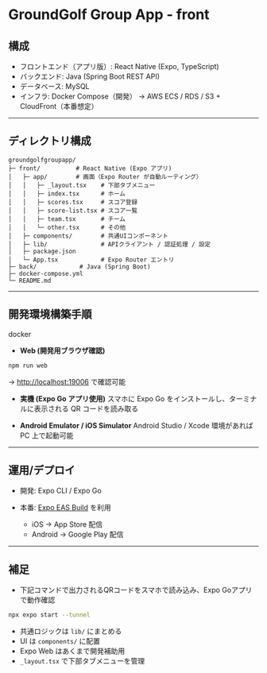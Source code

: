 # GroundGolf Group App - front

## 構成

* フロントエンド（アプリ版）: React Native (Expo, TypeScript)
* バックエンド: Java (Spring Boot REST API)
* データベース: MySQL
* インフラ: Docker Compose（開発） → AWS ECS / RDS / S3 + CloudFront（本番想定）

---

## ディレクトリ構成

```text
groundgolfgroupapp/
├─ front/          # React Native (Expo アプリ)
│   ├─ app/        # 画面（Expo Router が自動ルーティング）
│   │   ├─ _layout.tsx    # 下部タブメニュー
│   │   ├─ index.tsx      # ホーム
│   │   ├─ scores.tsx     # スコア登録
│   │   ├─ score-list.tsx # スコア一覧
│   │   ├─ team.tsx       # チーム
│   │   └─ other.tsx      # その他
│   ├─ components/        # 共通UIコンポーネント
│   ├─ lib/               # APIクライアント / 認証処理 / 設定
│   ├─ package.json
│   └─ App.tsx            # Expo Router エントリ
├─ back/            # Java (Spring Boot)
├─ docker-compose.yml
└─ README.md
```

---

## 開発環境構築手順

docker

* **Web (開発用ブラウザ確認)**

```bash
npm run web
```

→ [http://localhost:19006](http://localhost:19006) で確認可能

* **実機 (Expo Go アプリ使用)**
  スマホに Expo Go をインストールし、ターミナルに表示される QR コードを読み取る

* **Android Emulator / iOS Simulator**
  Android Studio / Xcode 環境があれば PC 上で起動可能

---

## 運用/デプロイ

* 開発: Expo CLI / Expo Go
* 本番: [Expo EAS Build](https://docs.expo.dev/build/introduction/) を利用

  * iOS → App Store 配信
  * Android → Google Play 配信

---

## 補足

* 下記コマンドで出力されるQRコードをスマホで読み込み、Expo Goアプリで動作確認

```bash
npx expo start --tunnel
```

* 共通ロジックは `lib/` にまとめる
* UI は `components/` に配置
* Expo Web はあくまで開発補助用
* `_layout.tsx` で下部タブメニューを管理
